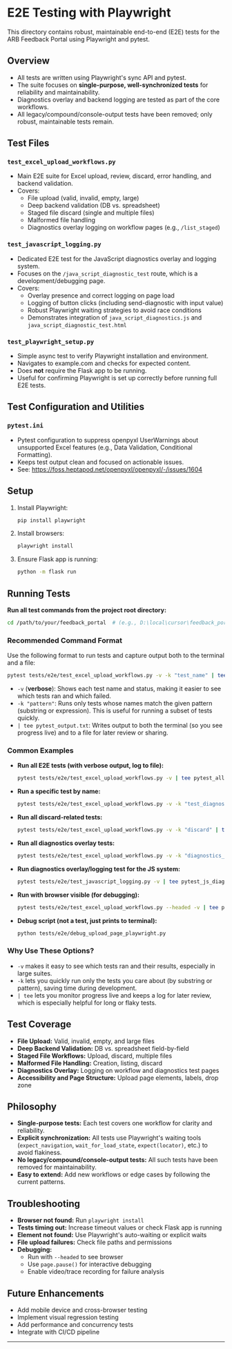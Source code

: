 # E2E Testing with Playwright

This directory contains robust, maintainable end-to-end (E2E) tests for the ARB Feedback Portal using Playwright and pytest.

## Overview

- All tests are written using Playwright's sync API and pytest.
- The suite focuses on **single-purpose, well-synchronized tests** for reliability and maintainability.
- Diagnostics overlay and backend logging are tested as part of the core workflows.
- All legacy/compound/console-output tests have been removed; only robust, maintainable tests remain.

## Test Files

### `test_excel_upload_workflows.py`
- Main E2E suite for Excel upload, review, discard, error handling, and backend validation.
- Covers:
  - File upload (valid, invalid, empty, large)
  - Deep backend validation (DB vs. spreadsheet)
  - Staged file discard (single and multiple files)
  - Malformed file handling
  - Diagnostics overlay logging on workflow pages (e.g., `/list_staged`)

### `test_javascript_logging.py`
- Dedicated E2E test for the JavaScript diagnostics overlay and logging system.
- Focuses on the `/java_script_diagnostic_test` route, which is a development/debugging page.
- Covers:
  - Overlay presence and correct logging on page load
  - Logging of button clicks (including send-diagnostic with input value)
  - Robust Playwright waiting strategies to avoid race conditions
  - Demonstrates integration of `java_script_diagnostics.js` and `java_script_diagnostic_test.html`

### `test_playwright_setup.py`
- Simple async test to verify Playwright installation and environment.
- Navigates to example.com and checks for expected content.
- Does **not** require the Flask app to be running.
- Useful for confirming Playwright is set up correctly before running full E2E tests.


## Test Configuration and Utilities


### `pytest.ini`
- Pytest configuration to suppress openpyxl UserWarnings about unsupported Excel features (e.g., Data Validation, Conditional Formatting).
- Keeps test output clean and focused on actionable issues.
- See: https://foss.heptapod.net/openpyxl/openpyxl/-/issues/1604

## Setup

1. Install Playwright:
   ```bash
   pip install playwright
   ```
2. Install browsers:
   ```bash
   playwright install
   ```
3. Ensure Flask app is running:
   ```bash
   python -m flask run
   ```

## Running Tests

**Run all test commands from the project root directory:**

```bash
cd /path/to/your/feedback_portal  # (e.g., D:\local\cursor\feedback_portal)
```

### Recommended Command Format

Use the following format to run tests and capture output both to the terminal and a file:

```bash
pytest tests/e2e/test_excel_upload_workflows.py -v -k "test_name" | tee pytest_output.txt
```

- `-v` (**verbose**): Shows each test name and status, making it easier to see which tests ran and which failed.
- `-k "pattern"`: Runs only tests whose names match the given pattern (substring or expression). This is useful for running a subset of tests quickly.
- `| tee pytest_output.txt`: Writes output to both the terminal (so you see progress live) and to a file for later review or sharing.

### Common Examples

- **Run all E2E tests (with verbose output, log to file):**
  ```bash
  pytest tests/e2e/test_excel_upload_workflows.py -v | tee pytest_all.txt
  ```
- **Run a specific test by name:**
  ```bash
  pytest tests/e2e/test_excel_upload_workflows.py -v -k "test_diagnostics_overlay_on_diagnostic_test_page" | tee pytest_diag_01.txt
  ```
- **Run all discard-related tests:**
  ```bash
  pytest tests/e2e/test_excel_upload_workflows.py -v -k "discard" | tee pytest_discard.txt
  ```
- **Run all diagnostics overlay tests:**
  ```bash
  pytest tests/e2e/test_excel_upload_workflows.py -v -k "diagnostics_overlay" | tee pytest_overlay.txt
  ```
- **Run diagnostics overlay/logging test for the JS system:**
  ```bash
  pytest tests/e2e/test_javascript_logging.py -v | tee pytest_js_diag.txt
  ```
- **Run with browser visible (for debugging):**
  ```bash
  pytest tests/e2e/test_excel_upload_workflows.py --headed -v | tee pytest_headed.txt
  ```
- **Debug script (not a test, just prints to terminal):**
  ```bash
  python tests/e2e/debug_upload_page_playwright.py
  ```

### Why Use These Options?
- `-v` makes it easy to see which tests ran and their results, especially in large suites.
- `-k` lets you quickly run only the tests you care about (by substring or pattern), saving time during development.
- `| tee` lets you monitor progress live and keeps a log for later review, which is especially helpful for long or flaky tests.

## Test Coverage

- **File Upload:** Valid, invalid, empty, and large files
- **Deep Backend Validation:** DB vs. spreadsheet field-by-field
- **Staged File Workflows:** Upload, discard, multiple files
- **Malformed File Handling:** Creation, listing, discard
- **Diagnostics Overlay:** Logging on workflow and diagnostics test pages
- **Accessibility and Page Structure:** Upload page elements, labels, drop zone

## Philosophy

- **Single-purpose tests:** Each test covers one workflow for clarity and reliability.
- **Explicit synchronization:** All tests use Playwright's waiting tools (`expect_navigation`, `wait_for_load_state`, `expect(locator)`, etc.) to avoid flakiness.
- **No legacy/compound/console-output tests:** All such tests have been removed for maintainability.
- **Easy to extend:** Add new workflows or edge cases by following the current patterns.

## Troubleshooting

- **Browser not found:** Run `playwright install`
- **Tests timing out:** Increase timeout values or check Flask app is running
- **Element not found:** Use Playwright's auto-waiting or explicit waits
- **File upload failures:** Check file paths and permissions
- **Debugging:**
  - Run with `--headed` to see browser
  - Use `page.pause()` for interactive debugging
  - Enable video/trace recording for failure analysis

## Future Enhancements

- Add mobile device and cross-browser testing
- Implement visual regression testing
- Add performance and concurrency tests
- Integrate with CI/CD pipeline

---

